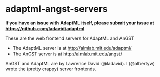 adaptml-angst-servers
==============

**If you have an issue with AdaptML itself, please submit your issue at https://github.com/ladavid/adaptml**

These are the web frontend servers for AdaptML and AnGST

- The AdaptML server is at http://almlab.mit.edu/adaptml/
- The AnGST server is at http://almlab.mit.edu/angst/

AnGST and AdaptML are by Lawrence David (@ladavid).  I (@albertyw) wrote the (pretty crappy) server frontends.
